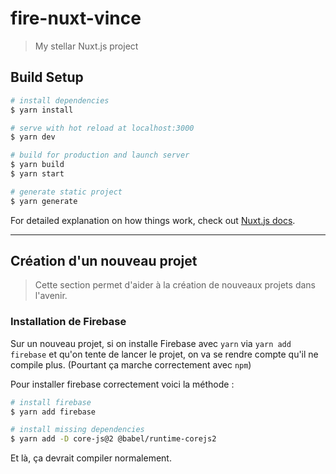 # fire-nuxt-vince

> My stellar Nuxt.js project

## Build Setup

``` bash
# install dependencies
$ yarn install

# serve with hot reload at localhost:3000
$ yarn dev

# build for production and launch server
$ yarn build
$ yarn start

# generate static project
$ yarn generate
```

For detailed explanation on how things work, check out [Nuxt.js docs](https://nuxtjs.org).

------

## Création d'un nouveau projet

> Cette section permet d'aider à la création de nouveaux projets dans l'avenir.

### Installation de Firebase

Sur un nouveau projet, si on installe Firebase avec `yarn` via `yarn add firebase` et qu'on tente de lancer le projet, on va se rendre compte qu'il ne compile plus. (Pourtant ça marche correctement avec `npm`)

Pour installer firebase correctement voici la méthode :

``` bash
# install firebase
$ yarn add firebase

# install missing dependencies
$ yarn add -D core-js@2 @babel/runtime-corejs2
```

Et là, ça devrait compiler normalement.
